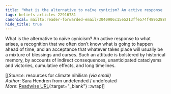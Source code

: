 ```yaml
---
title: "What is the alternative to naïve cynicism? An active response ..."
tags: beliefs articles-22916781
canonical: mailto:reader-forwarded-email/3040906c15e5213ffe574f489528882f
hide_title: true
---
```


What is the alternative to naïve cynicism? An active response to what arises, a recognition that we often don’t know what is going to happen ahead of time, and an acceptance that whatever takes place will usually be a mixture of blessings and curses. Such an attitude is bolstered by historical memory, by accounts of indirect consequences, unanticipated cataclysms and victories, cumulative effects, and long timelines.


[[_Source_: resources for climate nihilism _(via email)_<br>
_Author_: Sara Hendren from undefended / undefeated<br>
_More_: [Readwise URL](https://readwise.io/open/449994891){:target="_blank"}
::wrap]]